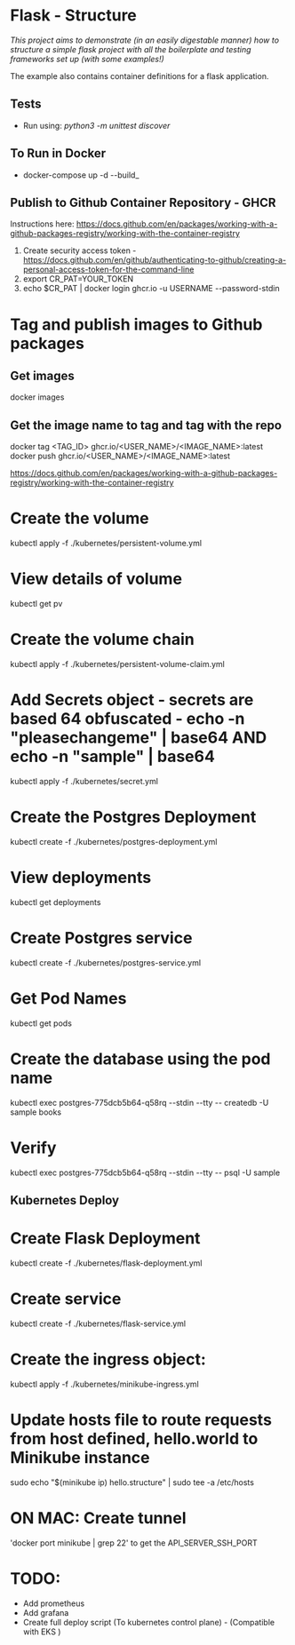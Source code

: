 # Flask - Structure
_This project aims to demonstrate (in an easily digestable manner) how to structure a simple flask project with 
all the boilerplate and testing frameworks set up (with some examples!)_

The example also contains container definitions for a flask application. 

## Tests
- Run using: _python3 -m unittest discover_

## To Run in Docker
- docker-compose up -d --build_

## Publish to Github Container Repository - GHCR
Instructions here:
https://docs.github.com/en/packages/working-with-a-github-packages-registry/working-with-the-container-registry

1. Create security access token - https://docs.github.com/en/github/authenticating-to-github/creating-a-personal-access-token-for-the-command-line
2. export CR_PAT=YOUR_TOKEN
3. echo $CR_PAT | docker login ghcr.io -u USERNAME --password-stdin

# Tag and publish images to Github packages
## Get images
docker images
## Get the image name to tag and tag with the repo
docker tag <TAG_ID> ghcr.io/<USER_NAME>/<IMAGE_NAME>:latest
docker push ghcr.io/<USER_NAME>/<IMAGE_NAME>:latest

https://docs.github.com/en/packages/working-with-a-github-packages-registry/working-with-the-container-registry
# Create the volume 
kubectl apply -f ./kubernetes/persistent-volume.yml
# View details of volume
kubectl get pv

# Create the volume chain
kubectl apply -f ./kubernetes/persistent-volume-claim.yml

# Add Secrets object - secrets are based 64 obfuscated - echo -n "pleasechangeme" | base64 AND echo -n "sample" | base64

kubectl apply -f ./kubernetes/secret.yml

# Create the Postgres Deployment
kubectl create -f ./kubernetes/postgres-deployment.yml
# View deployments
kubectl get deployments
# Create Postgres service 
kubectl create -f ./kubernetes/postgres-service.yml
# Get Pod Names
kubectl get pods
# Create the database using the pod name
kubectl exec postgres-775dcb5b64-q58rq --stdin --tty -- createdb -U sample books
# Verify
kubectl exec postgres-775dcb5b64-q58rq --stdin --tty -- psql -U sample

## Kubernetes Deploy
# Create Flask Deployment
kubectl create -f ./kubernetes/flask-deployment.yml
# Create service
kubectl create -f ./kubernetes/flask-service.yml
# Create the ingress object:
kubectl apply -f ./kubernetes/minikube-ingress.yml

# Update hosts file to route requests from host defined, hello.world to Minikube instance
sudo echo "$(minikube ip) hello.structure" | sudo tee -a /etc/hosts
# ON MAC: Create tunnel
'docker port minikube | grep 22' to get the API_SERVER_SSH_PORT

# TODO: 
- Add prometheus 
- Add grafana 
- Create full deploy script (To kubernetes control plane) - (Compatible with EKS )
